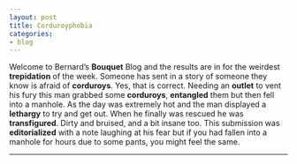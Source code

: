 ```yaml
---
layout: post
title: Corduroyphobia
categories:
- blog
---
```


Welcome to Bernard’s **Bouquet** Blog and the results are in for the weirdest **trepidation** of the week. Someone has sent in a story of someone they know is afraid of **corduroys**. Yes, that is correct. Needing an **outlet** to vent his fury this man grabbed some **corduroys**, **entangled** them but then fell into a manhole. As the day was extremely hot and the man displayed a **lethargy** to try and get out. When  he finally was rescued he was **transfigured**. Dirty and bruised, and a bit insane too. This submission was **editorialized** with a note laughing at his fear but if you had fallen into a manhole for hours due to some pants, you might feel the same.

---
